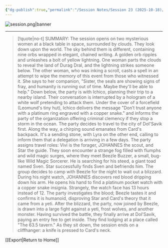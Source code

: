 ```yaml
---
{"dg-publish":true,"permalink":"/Session Notes/Session 23 (2025-10-18)/"}
---
```





![session.png|banner](/img/user/Assets/Images/Session.png)


___

> [!quote|no-t] SUMMARY:
The session opens on two mysterious women at a black table in space, surrounded by clouds. They look down upon the world. The sky behind them is different, containing nine orbs wrapped in elegant, chained writing. A golden orb ripples and unleashes a bolt of yellow lightning. One woman parts the clouds to reveal the land of Durag Dral, and the lightning strikes someone below. The other woman, who was inking a scroll, casts a spell in an attempt to wipe the memory of this event from those who witnessed it. She says to her companion, "Sister, the seals are showing signs of fray, and humanity is running out of time. Maybe they'll be able to help."
Down below, the party is with Ichico, planning their trip to a nearby island. Their conversation is interrupted by a hologram of a white wolf pretending to attack them. Under the cover of a forcefield (Leomund's tiny hut), Ichico delivers the message "Don’t trust anyone with a platinum ring engraved with a copper snake." and informs the party of the organization offering criminal clemency if they stop a storm in the ocean. The party decides to travel to the city of Dol'Savik first.
Along the way, a chirping sound emanates from Card's backpack. It's a sending stone, with Lyra on the other end, calling to inform them that a delegation is arriving in a few days. The party assigns travel roles: Vivi is the forager, JOHANNES the scout, and Star the guide. They soon encounter a strange fog filled with flumphs and wild magic surges, where they meet Beezle Buzzer, a small, bug-like Wild Magic Sorcerer. He is searching for his steed, a giant toad named Sven. Star successfully finds Sven and befriends him. The group decides to camp with Beezle for the night to wait out a blizzard.
During his night watch, JOHANNES discovers red blood dripping down his arm. He opens his hand to find a platinum pocket watch with a copper snake insignia. Strangely, the watch face has 13 hours instead of 12. The party investigates the blood; Beezle tastes it and confirms it is humanoid, disproving Star and Card's theory that it came from a yeti.
After the blizzard, the party, now joined by Beezle, is drawn into a large fight against a yeti, frost wolves, and another monster.
Having survived the battle, they finally arrive at Dol'Savik, paying an entry fee to get inside. They find lodging at a place called "The 63.5 tavern." As they sit down, the session ends on a cliffhanger: a knife is pressed to Card's neck.

    

[[Export\|Return to Home]]